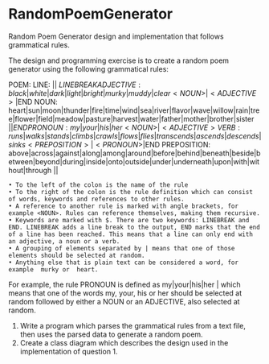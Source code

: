 # RandomPoemGenerator
Random Poem Generator design and implementation that follows grammatical rules.

The design and programming exercise is to create a random poem generator using the following grammatical rules:

POEM: <LINE> <LINE> <LINE> <LINE> <LINE>
LINE: <NOUN>|<PREPOSITION>|<PRONOUN> $LINEBREAK
ADJECTIVE: black|white|dark|light|bright|murky|muddy|clear <NOUN>|<ADJECTIVE>|$END
NOUN: heart|sun|moon|thunder|fire|time|wind|sea|river|flavor|wave|willow|rain|tree|flower|field|meadow|pasture|harvest|water|father|mother|brother|sister <VERB>|<PREPOSITION>|$END
PRONOUN: my|your|his|her <NOUN>|<ADJECTIVE>
VERB: runs|walks|stands|climbs|crawls|flows|flies|transcends|ascends|descends|sinks <PREPOSITION>|<PRONOUN>|$END
PREPOSITION: above|across|against|along|among|around|before|behind|beneath|beside|between|beyond|during|inside|onto|outside|under|underneath|upon|with|without|through <NOUN>|<PRONOUN>|<ADJECTIVE>

    • To the left of the colon is the name of the rule
    • To the right of the colon is the rule definition which can consist of words, keywords and references to other rules.
    • A reference to another rule is marked with angle brackets, for example <NOUN>. Rules can reference themselves, making them recursive.
    • Keywords are marked with $. There are two keywords: LINEBREAK and END. LINEBREAK adds a line break to the output, END marks that the end of a line has been reached. This means that a line can only end with an adjective, a noun or a verb.
    • A grouping of elements separated by | means that one of those elements should be selected at random.
    • Anything else that is plain text can be considered a word, for example  murky or  heart.
For example, the rule PRONOUN is defined as my|your|his|her <NOUN>|<ADJECTIVE> which means that one of the words my, your, his or her should be selected at random followed by either a NOUN or an ADJECTIVE, also selected at random.

1)  Write a program which parses the grammatical rules from a text file, then uses the parsed data to generate a random poem. 
2)  Create a class diagram which describes the design used in the implementation of question 1.
